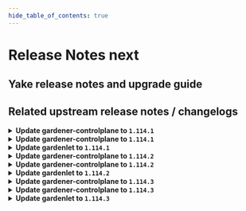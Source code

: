 ```yaml
---
hide_table_of_contents: true
---
```


# Release Notes next

## Yake release notes and upgrade guide

## Related upstream release notes / changelogs


<details>
<summary><b>Update gardener-controlplane to <code>1.114.1</code></b></summary>

# [gardener/gardener]

## 🐛 Bug Fixes

- `[DEPENDENCY]` The `hack/check-generate.sh` script was fixed to only execute the `check-generate` target if it exists in the corresponding Makefile. by @timuthy [#11641]
- `[USER]` A bug which made the wildcard TLS certificate endpoint of non-HA-multizone shoot kube-apiservers inaccessible has been fixed. by @oliver-goetz [#11697]
- `[USER]` A bug has been fixed which prevented `Shoot` deletion because of an unavailable `gardener-resource-manager` deployment. by @rfranzke [#11710]
- `[USER]` A bug in gardener-operator which made the virtual-kube-apiserver serve the self-signed certificate on the wildcard TLS certificate endpoint when IstioTLSTermination feature gate is active has been fixed. by @oliver-goetz [#11697]
- `[OPERATOR]` A bug which might break control-plane access to shoots until their next reconciliation when deactivating IstioTLSTermination feature gate on their seed has been fixed. by @oliver-goetz [#11694]
## 🏃 Others

- `[OPERATOR]` gardener-apiserver now returns a warning when the Shoot has the `spec.kubernetes.enableStaticTokenKubeconfig` field set. by @shafeeqes [#11666]

## Helm Charts
- controlplane: `europe-docker.pkg.dev/gardener-project/releases/charts/gardener/controlplane:v1.114.1`
- gardenlet: `europe-docker.pkg.dev/gardener-project/releases/charts/gardener/gardenlet:v1.114.1`
- operator: `europe-docker.pkg.dev/gardener-project/releases/charts/gardener/operator:v1.114.1`
- resource-manager: `europe-docker.pkg.dev/gardener-project/releases/charts/gardener/resource-manager:v1.114.1`
## Docker Images
- admission-controller: `europe-docker.pkg.dev/gardener-project/releases/gardener/admission-controller:v1.114.1`
- apiserver: `europe-docker.pkg.dev/gardener-project/releases/gardener/apiserver:v1.114.1`
- controller-manager: `europe-docker.pkg.dev/gardener-project/releases/gardener/controller-manager:v1.114.1`
- gardenlet: `europe-docker.pkg.dev/gardener-project/releases/gardener/gardenlet:v1.114.1`
- node-agent: `europe-docker.pkg.dev/gardener-project/releases/gardener/node-agent:v1.114.1`
- operator: `europe-docker.pkg.dev/gardener-project/releases/gardener/operator:v1.114.1`
- resource-manager: `europe-docker.pkg.dev/gardener-project/releases/gardener/resource-manager:v1.114.1`
- scheduler: `europe-docker.pkg.dev/gardener-project/releases/gardener/scheduler:v1.114.1`


</details>

<details>
<summary><b>Update gardener-controlplane to <code>1.114.1</code></b></summary>

# [gardener/gardener]

## 🐛 Bug Fixes

- `[DEPENDENCY]` The `hack/check-generate.sh` script was fixed to only execute the `check-generate` target if it exists in the corresponding Makefile. by @timuthy [#11641]
- `[USER]` A bug which made the wildcard TLS certificate endpoint of non-HA-multizone shoot kube-apiservers inaccessible has been fixed. by @oliver-goetz [#11697]
- `[USER]` A bug has been fixed which prevented `Shoot` deletion because of an unavailable `gardener-resource-manager` deployment. by @rfranzke [#11710]
- `[USER]` A bug in gardener-operator which made the virtual-kube-apiserver serve the self-signed certificate on the wildcard TLS certificate endpoint when IstioTLSTermination feature gate is active has been fixed. by @oliver-goetz [#11697]
- `[OPERATOR]` A bug which might break control-plane access to shoots until their next reconciliation when deactivating IstioTLSTermination feature gate on their seed has been fixed. by @oliver-goetz [#11694]
## 🏃 Others

- `[OPERATOR]` gardener-apiserver now returns a warning when the Shoot has the `spec.kubernetes.enableStaticTokenKubeconfig` field set. by @shafeeqes [#11666]

## Helm Charts
- controlplane: `europe-docker.pkg.dev/gardener-project/releases/charts/gardener/controlplane:v1.114.1`
- gardenlet: `europe-docker.pkg.dev/gardener-project/releases/charts/gardener/gardenlet:v1.114.1`
- operator: `europe-docker.pkg.dev/gardener-project/releases/charts/gardener/operator:v1.114.1`
- resource-manager: `europe-docker.pkg.dev/gardener-project/releases/charts/gardener/resource-manager:v1.114.1`
## Docker Images
- admission-controller: `europe-docker.pkg.dev/gardener-project/releases/gardener/admission-controller:v1.114.1`
- apiserver: `europe-docker.pkg.dev/gardener-project/releases/gardener/apiserver:v1.114.1`
- controller-manager: `europe-docker.pkg.dev/gardener-project/releases/gardener/controller-manager:v1.114.1`
- gardenlet: `europe-docker.pkg.dev/gardener-project/releases/gardener/gardenlet:v1.114.1`
- node-agent: `europe-docker.pkg.dev/gardener-project/releases/gardener/node-agent:v1.114.1`
- operator: `europe-docker.pkg.dev/gardener-project/releases/gardener/operator:v1.114.1`
- resource-manager: `europe-docker.pkg.dev/gardener-project/releases/gardener/resource-manager:v1.114.1`
- scheduler: `europe-docker.pkg.dev/gardener-project/releases/gardener/scheduler:v1.114.1`


</details>

<details>
<summary><b>Update gardenlet to <code>1.114.1</code></b></summary>

# [gardener/gardener]

## 🐛 Bug Fixes

- `[DEPENDENCY]` The `hack/check-generate.sh` script was fixed to only execute the `check-generate` target if it exists in the corresponding Makefile. by @timuthy [#11641]
- `[USER]` A bug which made the wildcard TLS certificate endpoint of non-HA-multizone shoot kube-apiservers inaccessible has been fixed. by @oliver-goetz [#11697]
- `[USER]` A bug has been fixed which prevented `Shoot` deletion because of an unavailable `gardener-resource-manager` deployment. by @rfranzke [#11710]
- `[USER]` A bug in gardener-operator which made the virtual-kube-apiserver serve the self-signed certificate on the wildcard TLS certificate endpoint when IstioTLSTermination feature gate is active has been fixed. by @oliver-goetz [#11697]
- `[OPERATOR]` A bug which might break control-plane access to shoots until their next reconciliation when deactivating IstioTLSTermination feature gate on their seed has been fixed. by @oliver-goetz [#11694]
## 🏃 Others

- `[OPERATOR]` gardener-apiserver now returns a warning when the Shoot has the `spec.kubernetes.enableStaticTokenKubeconfig` field set. by @shafeeqes [#11666]

## Helm Charts
- controlplane: `europe-docker.pkg.dev/gardener-project/releases/charts/gardener/controlplane:v1.114.1`
- gardenlet: `europe-docker.pkg.dev/gardener-project/releases/charts/gardener/gardenlet:v1.114.1`
- operator: `europe-docker.pkg.dev/gardener-project/releases/charts/gardener/operator:v1.114.1`
- resource-manager: `europe-docker.pkg.dev/gardener-project/releases/charts/gardener/resource-manager:v1.114.1`
## Docker Images
- admission-controller: `europe-docker.pkg.dev/gardener-project/releases/gardener/admission-controller:v1.114.1`
- apiserver: `europe-docker.pkg.dev/gardener-project/releases/gardener/apiserver:v1.114.1`
- controller-manager: `europe-docker.pkg.dev/gardener-project/releases/gardener/controller-manager:v1.114.1`
- gardenlet: `europe-docker.pkg.dev/gardener-project/releases/gardener/gardenlet:v1.114.1`
- node-agent: `europe-docker.pkg.dev/gardener-project/releases/gardener/node-agent:v1.114.1`
- operator: `europe-docker.pkg.dev/gardener-project/releases/gardener/operator:v1.114.1`
- resource-manager: `europe-docker.pkg.dev/gardener-project/releases/gardener/resource-manager:v1.114.1`
- scheduler: `europe-docker.pkg.dev/gardener-project/releases/gardener/scheduler:v1.114.1`


</details>

<details>
<summary><b>Update gardener-controlplane to <code>1.114.2</code></b></summary>

# [gardener/gardener]

## 🐛 Bug Fixes

- `[OPERATOR]` The step which deploys the source `BackupEntry` during the `restore` phase of control plane migration now depends on the successful deployment of the `Shoot`'s control plane namespace. This fixes a potential race condition which could cause the `source-etcd-backup` Secret to not be deployed in the `Shoot`'s control plane namespace and the subsequent step which copies etcd backups to time out. by @plkokanov [#11813]
## 🏃 Others

- `[DEVELOPER]` An issue causing the `should copy data to pod` VPN tunnel test-machinery integration test to fail is now fixed. by @ialidzhikov [#11805]
- `[DEPENDENCY]` The following dependencies have been updated:  
  - `quay.io/kiwigrid/k8s-sidecar` from `1.30.1` to `1.30.2`.  by @gardener-ci-robot [#11752]
- `[DEPENDENCY]` The following dependencies have been updated:  
  - `registry.k8s.io/ingress-nginx/controller-chroot` from `v1.12.0` to `v1.12.1`.  by @gardener-ci-robot [#11740]
- `[DEPENDENCY]` The following dependencies have been updated:  
  - `registry.k8s.io/ingress-nginx/controller-chroot` from `v1.11.4` to `v1.11.5`.  by @gardener-ci-robot [#11738]

## Helm Charts
- controlplane: `europe-docker.pkg.dev/gardener-project/releases/charts/gardener/controlplane:v1.114.2`
- gardenlet: `europe-docker.pkg.dev/gardener-project/releases/charts/gardener/gardenlet:v1.114.2`
- operator: `europe-docker.pkg.dev/gardener-project/releases/charts/gardener/operator:v1.114.2`
- resource-manager: `europe-docker.pkg.dev/gardener-project/releases/charts/gardener/resource-manager:v1.114.2`
## Docker Images
- admission-controller: `europe-docker.pkg.dev/gardener-project/releases/gardener/admission-controller:v1.114.2`
- apiserver: `europe-docker.pkg.dev/gardener-project/releases/gardener/apiserver:v1.114.2`
- controller-manager: `europe-docker.pkg.dev/gardener-project/releases/gardener/controller-manager:v1.114.2`
- gardenlet: `europe-docker.pkg.dev/gardener-project/releases/gardener/gardenlet:v1.114.2`
- node-agent: `europe-docker.pkg.dev/gardener-project/releases/gardener/node-agent:v1.114.2`
- operator: `europe-docker.pkg.dev/gardener-project/releases/gardener/operator:v1.114.2`
- resource-manager: `europe-docker.pkg.dev/gardener-project/releases/gardener/resource-manager:v1.114.2`
- scheduler: `europe-docker.pkg.dev/gardener-project/releases/gardener/scheduler:v1.114.2`


</details>

<details>
<summary><b>Update gardener-controlplane to <code>1.114.2</code></b></summary>

# [gardener/gardener]

## 🐛 Bug Fixes

- `[OPERATOR]` The step which deploys the source `BackupEntry` during the `restore` phase of control plane migration now depends on the successful deployment of the `Shoot`'s control plane namespace. This fixes a potential race condition which could cause the `source-etcd-backup` Secret to not be deployed in the `Shoot`'s control plane namespace and the subsequent step which copies etcd backups to time out. by @plkokanov [#11813]
## 🏃 Others

- `[DEVELOPER]` An issue causing the `should copy data to pod` VPN tunnel test-machinery integration test to fail is now fixed. by @ialidzhikov [#11805]
- `[DEPENDENCY]` The following dependencies have been updated:  
  - `quay.io/kiwigrid/k8s-sidecar` from `1.30.1` to `1.30.2`.  by @gardener-ci-robot [#11752]
- `[DEPENDENCY]` The following dependencies have been updated:  
  - `registry.k8s.io/ingress-nginx/controller-chroot` from `v1.12.0` to `v1.12.1`.  by @gardener-ci-robot [#11740]
- `[DEPENDENCY]` The following dependencies have been updated:  
  - `registry.k8s.io/ingress-nginx/controller-chroot` from `v1.11.4` to `v1.11.5`.  by @gardener-ci-robot [#11738]

## Helm Charts
- controlplane: `europe-docker.pkg.dev/gardener-project/releases/charts/gardener/controlplane:v1.114.2`
- gardenlet: `europe-docker.pkg.dev/gardener-project/releases/charts/gardener/gardenlet:v1.114.2`
- operator: `europe-docker.pkg.dev/gardener-project/releases/charts/gardener/operator:v1.114.2`
- resource-manager: `europe-docker.pkg.dev/gardener-project/releases/charts/gardener/resource-manager:v1.114.2`
## Docker Images
- admission-controller: `europe-docker.pkg.dev/gardener-project/releases/gardener/admission-controller:v1.114.2`
- apiserver: `europe-docker.pkg.dev/gardener-project/releases/gardener/apiserver:v1.114.2`
- controller-manager: `europe-docker.pkg.dev/gardener-project/releases/gardener/controller-manager:v1.114.2`
- gardenlet: `europe-docker.pkg.dev/gardener-project/releases/gardener/gardenlet:v1.114.2`
- node-agent: `europe-docker.pkg.dev/gardener-project/releases/gardener/node-agent:v1.114.2`
- operator: `europe-docker.pkg.dev/gardener-project/releases/gardener/operator:v1.114.2`
- resource-manager: `europe-docker.pkg.dev/gardener-project/releases/gardener/resource-manager:v1.114.2`
- scheduler: `europe-docker.pkg.dev/gardener-project/releases/gardener/scheduler:v1.114.2`


</details>

<details>
<summary><b>Update gardenlet to <code>1.114.2</code></b></summary>

# [gardener/gardener]

## 🐛 Bug Fixes

- `[OPERATOR]` The step which deploys the source `BackupEntry` during the `restore` phase of control plane migration now depends on the successful deployment of the `Shoot`'s control plane namespace. This fixes a potential race condition which could cause the `source-etcd-backup` Secret to not be deployed in the `Shoot`'s control plane namespace and the subsequent step which copies etcd backups to time out. by @plkokanov [#11813]
## 🏃 Others

- `[DEVELOPER]` An issue causing the `should copy data to pod` VPN tunnel test-machinery integration test to fail is now fixed. by @ialidzhikov [#11805]
- `[DEPENDENCY]` The following dependencies have been updated:  
  - `quay.io/kiwigrid/k8s-sidecar` from `1.30.1` to `1.30.2`.  by @gardener-ci-robot [#11752]
- `[DEPENDENCY]` The following dependencies have been updated:  
  - `registry.k8s.io/ingress-nginx/controller-chroot` from `v1.12.0` to `v1.12.1`.  by @gardener-ci-robot [#11740]
- `[DEPENDENCY]` The following dependencies have been updated:  
  - `registry.k8s.io/ingress-nginx/controller-chroot` from `v1.11.4` to `v1.11.5`.  by @gardener-ci-robot [#11738]

## Helm Charts
- controlplane: `europe-docker.pkg.dev/gardener-project/releases/charts/gardener/controlplane:v1.114.2`
- gardenlet: `europe-docker.pkg.dev/gardener-project/releases/charts/gardener/gardenlet:v1.114.2`
- operator: `europe-docker.pkg.dev/gardener-project/releases/charts/gardener/operator:v1.114.2`
- resource-manager: `europe-docker.pkg.dev/gardener-project/releases/charts/gardener/resource-manager:v1.114.2`
## Docker Images
- admission-controller: `europe-docker.pkg.dev/gardener-project/releases/gardener/admission-controller:v1.114.2`
- apiserver: `europe-docker.pkg.dev/gardener-project/releases/gardener/apiserver:v1.114.2`
- controller-manager: `europe-docker.pkg.dev/gardener-project/releases/gardener/controller-manager:v1.114.2`
- gardenlet: `europe-docker.pkg.dev/gardener-project/releases/gardener/gardenlet:v1.114.2`
- node-agent: `europe-docker.pkg.dev/gardener-project/releases/gardener/node-agent:v1.114.2`
- operator: `europe-docker.pkg.dev/gardener-project/releases/gardener/operator:v1.114.2`
- resource-manager: `europe-docker.pkg.dev/gardener-project/releases/gardener/resource-manager:v1.114.2`
- scheduler: `europe-docker.pkg.dev/gardener-project/releases/gardener/scheduler:v1.114.2`


</details>

<details>
<summary><b>Update gardener-controlplane to <code>1.114.3</code></b></summary>

# [gardener/gardener]

## 🐛 Bug Fixes

- `[OPERATOR]` When `IstioTLSTermination` feature gate is enabled the apiserver-proxy related EnvoyFilter is not deployed for the virtual-garden anymore. by @oliver-goetz [#11894]
- `[USER]` An issue causing the `cloudprovider` Secret to contain both static credentials and workload identity config, which are mutually exclusive, when migrating to workload identity is now fixed. by @dimityrmirchev [#11849]
## 🏃 Others

- `[OPERATOR]` Shoots that are currently in deletion now get ignored by the `RemoveAPIServerProxyLegacyPort` feature gate validation. by @Wieneo [#11889]
- `[OPERATOR]` Deploy MCM with higher `concurrent-syncs`, `kube-api-qps` and `kube-api-burst`. by @hendrikKahl [#11884]

## Helm Charts
- controlplane: `europe-docker.pkg.dev/gardener-project/releases/charts/gardener/controlplane:v1.114.3`
- gardenlet: `europe-docker.pkg.dev/gardener-project/releases/charts/gardener/gardenlet:v1.114.3`
- operator: `europe-docker.pkg.dev/gardener-project/releases/charts/gardener/operator:v1.114.3`
- resource-manager: `europe-docker.pkg.dev/gardener-project/releases/charts/gardener/resource-manager:v1.114.3`
## Docker Images
- admission-controller: `europe-docker.pkg.dev/gardener-project/releases/gardener/admission-controller:v1.114.3`
- apiserver: `europe-docker.pkg.dev/gardener-project/releases/gardener/apiserver:v1.114.3`
- controller-manager: `europe-docker.pkg.dev/gardener-project/releases/gardener/controller-manager:v1.114.3`
- gardenlet: `europe-docker.pkg.dev/gardener-project/releases/gardener/gardenlet:v1.114.3`
- node-agent: `europe-docker.pkg.dev/gardener-project/releases/gardener/node-agent:v1.114.3`
- operator: `europe-docker.pkg.dev/gardener-project/releases/gardener/operator:v1.114.3`
- resource-manager: `europe-docker.pkg.dev/gardener-project/releases/gardener/resource-manager:v1.114.3`
- scheduler: `europe-docker.pkg.dev/gardener-project/releases/gardener/scheduler:v1.114.3`


</details>

<details>
<summary><b>Update gardener-controlplane to <code>1.114.3</code></b></summary>

# [gardener/gardener]

## 🐛 Bug Fixes

- `[OPERATOR]` When `IstioTLSTermination` feature gate is enabled the apiserver-proxy related EnvoyFilter is not deployed for the virtual-garden anymore. by @oliver-goetz [#11894]
- `[USER]` An issue causing the `cloudprovider` Secret to contain both static credentials and workload identity config, which are mutually exclusive, when migrating to workload identity is now fixed. by @dimityrmirchev [#11849]
## 🏃 Others

- `[OPERATOR]` Shoots that are currently in deletion now get ignored by the `RemoveAPIServerProxyLegacyPort` feature gate validation. by @Wieneo [#11889]
- `[OPERATOR]` Deploy MCM with higher `concurrent-syncs`, `kube-api-qps` and `kube-api-burst`. by @hendrikKahl [#11884]

## Helm Charts
- controlplane: `europe-docker.pkg.dev/gardener-project/releases/charts/gardener/controlplane:v1.114.3`
- gardenlet: `europe-docker.pkg.dev/gardener-project/releases/charts/gardener/gardenlet:v1.114.3`
- operator: `europe-docker.pkg.dev/gardener-project/releases/charts/gardener/operator:v1.114.3`
- resource-manager: `europe-docker.pkg.dev/gardener-project/releases/charts/gardener/resource-manager:v1.114.3`
## Docker Images
- admission-controller: `europe-docker.pkg.dev/gardener-project/releases/gardener/admission-controller:v1.114.3`
- apiserver: `europe-docker.pkg.dev/gardener-project/releases/gardener/apiserver:v1.114.3`
- controller-manager: `europe-docker.pkg.dev/gardener-project/releases/gardener/controller-manager:v1.114.3`
- gardenlet: `europe-docker.pkg.dev/gardener-project/releases/gardener/gardenlet:v1.114.3`
- node-agent: `europe-docker.pkg.dev/gardener-project/releases/gardener/node-agent:v1.114.3`
- operator: `europe-docker.pkg.dev/gardener-project/releases/gardener/operator:v1.114.3`
- resource-manager: `europe-docker.pkg.dev/gardener-project/releases/gardener/resource-manager:v1.114.3`
- scheduler: `europe-docker.pkg.dev/gardener-project/releases/gardener/scheduler:v1.114.3`


</details>

<details>
<summary><b>Update gardenlet to <code>1.114.3</code></b></summary>

# [gardener/gardener]

## 🐛 Bug Fixes

- `[OPERATOR]` When `IstioTLSTermination` feature gate is enabled the apiserver-proxy related EnvoyFilter is not deployed for the virtual-garden anymore. by @oliver-goetz [#11894]
- `[USER]` An issue causing the `cloudprovider` Secret to contain both static credentials and workload identity config, which are mutually exclusive, when migrating to workload identity is now fixed. by @dimityrmirchev [#11849]
## 🏃 Others

- `[OPERATOR]` Shoots that are currently in deletion now get ignored by the `RemoveAPIServerProxyLegacyPort` feature gate validation. by @Wieneo [#11889]
- `[OPERATOR]` Deploy MCM with higher `concurrent-syncs`, `kube-api-qps` and `kube-api-burst`. by @hendrikKahl [#11884]

## Helm Charts
- controlplane: `europe-docker.pkg.dev/gardener-project/releases/charts/gardener/controlplane:v1.114.3`
- gardenlet: `europe-docker.pkg.dev/gardener-project/releases/charts/gardener/gardenlet:v1.114.3`
- operator: `europe-docker.pkg.dev/gardener-project/releases/charts/gardener/operator:v1.114.3`
- resource-manager: `europe-docker.pkg.dev/gardener-project/releases/charts/gardener/resource-manager:v1.114.3`
## Docker Images
- admission-controller: `europe-docker.pkg.dev/gardener-project/releases/gardener/admission-controller:v1.114.3`
- apiserver: `europe-docker.pkg.dev/gardener-project/releases/gardener/apiserver:v1.114.3`
- controller-manager: `europe-docker.pkg.dev/gardener-project/releases/gardener/controller-manager:v1.114.3`
- gardenlet: `europe-docker.pkg.dev/gardener-project/releases/gardener/gardenlet:v1.114.3`
- node-agent: `europe-docker.pkg.dev/gardener-project/releases/gardener/node-agent:v1.114.3`
- operator: `europe-docker.pkg.dev/gardener-project/releases/gardener/operator:v1.114.3`
- resource-manager: `europe-docker.pkg.dev/gardener-project/releases/gardener/resource-manager:v1.114.3`
- scheduler: `europe-docker.pkg.dev/gardener-project/releases/gardener/scheduler:v1.114.3`


</details>
